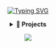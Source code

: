 <span style="user-select: none; -webkit-user-select: none; -moz-user-select: none;">

<div align="center">

[![Typing SVG](https://readme-typing-svg.demolab.com?font=Fira+Code&size=40&duration=3500&pause=1000&color=FFFFFF&center=true&vCenter=true&random=true&width=600&height=100&lines=Software+Developer;Cybersecurity+Expert;SysAdmin;Network+Engineer;Malware+Dev)](https://matixandr.me)

</div>

<div align="center">
  <details>
    <summary><b>🚀 Projects</b></summary>
    - COMING SOON...
  </details>
</div>

<p align="center">
  <a>
    <img src="https://skillicons.dev/icons?i=c,cpp,python,postgres,debian" />
  </a>
</p>
</span>
